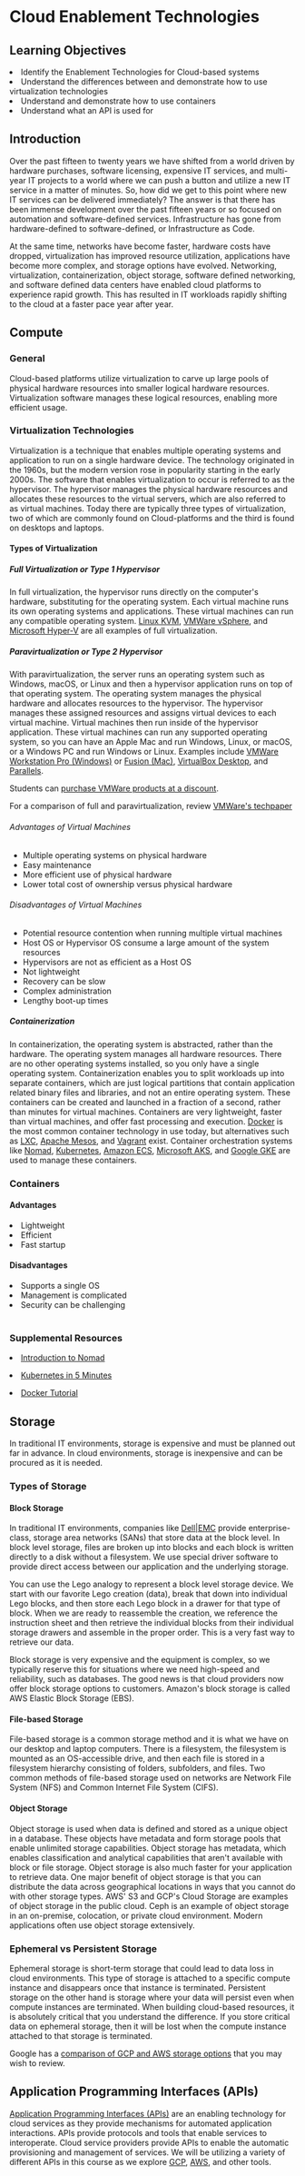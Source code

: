 # Cloud Enablement Technologies

## Learning Objectives

<li>Identify the Enablement Technologies for Cloud-based systems
<li>Understand the differences between and demonstrate how to use virtualization technologies
<li>Understand and demonstrate how to use containers
<li>Understand what an API is used for

## Introduction

Over the past fifteen to twenty years we have shifted from a world driven by hardware purchases, software licensing, expensive IT services, and multi-year IT projects to a world where we can push a button and utilize a new IT service in a matter of minutes.  So, how did we get to this point where new IT services can be delivered immediately?  The answer is that there has been immense development over the past fifteen years or so focused on automation and software-defined services.  Infrastructure has gone from hardware-defined to software-defined, or Infrastructure as Code.  <br>


At the same time, networks have become faster, hardware costs have dropped, virtualization has improved resource utilization, applications have become more complex, and storage options have evolved.  Networking, virtualization, containerization, object storage, software defined networking, and software defined data centers have enabled cloud platforms to experience rapid growth.  This has resulted in IT workloads rapidly shifting to the cloud at a faster pace year after year. <br>

## Compute

### General

Cloud-based platforms utilize virtualization to carve up large pools of physical hardware resources into smaller logical hardware resources.  Virtualization software manages these logical resources, enabling more efficient usage.  

### Virtualization Technologies

Virtualization is a technique that enables multiple operating systems and application to run on a single hardware device.  The technology originated in the 1960s, but the modern version rose in popularity starting in the early 2000s.  The software that enables virtualization to occur is referred to as the hypervisor.  The hypervisor manages the physical hardware resources and allocates these resources to the virtual servers, which are also referred to as virtual machines.  Today there are typically three types of virtualization, two of which are commonly found on Cloud-platforms and the third is found on desktops and laptops.   

#### Types of Virtualization
##### Full Virtualization or Type 1 Hypervisor
In full virtualization, the hypervisor runs directly on the computer's hardware, substituting for the operating system.  Each virtual machine runs its own operating systems and applications.  These virtual machines can run any compatible operating system.  [Linux KVM](https://www.linux-kvm.org/page/Main_Page), [VMWare vSphere](https://www.vmware.com/products/vsphere.html), and [Microsoft Hyper-V](https://www.microsoft.com/en-us/evalcenter/evaluate-hyper-v-server-2019) are all examples of full virtualization.

##### Paravirtualization or Type 2 Hypervisor

With paravirtualization, the server runs an operating system such as Windows, macOS, or Linux and then a hypervisor application runs on top of that operating system.  The operating system manages the physical hardware and allocates resources to the hypervisor.  The hypervisor manages these assigned resources and assigns virtual devices to each virtual machine.  Virtual machines then run inside of the hypervisor application.  These virtual machines can run any supported operating system, so you can have an Apple Mac and run Windows, Linux, or macOS, or a Windows PC and run Windows or Linux.  Examples include [VMWare Workstation Pro (Windows)](https://www.vmware.com/products/workstation-pro.html) or [Fusion (Mac)](https://www.vmware.com/products/fusion.html), [VirtualBox Desktop](https://www.virtualbox.org/), and [Parallels](https://www.parallels.com/).

Students can [purchase VMWare products at a discount](https://store-us.vmware.com/vmware-in-education).

For a comparison of full and paravirtualization, review [VMWare's techpaper](https://www.vmware.com/content/dam/digitalmarketing/vmware/en/pdf/techpaper/VMware_paravirtualization.pdf)<br>

###### Advantages of Virtual Machines
* Multiple operating systems on physical hardware
* Easy maintenance
* More efficient use of physical hardware
* Lower total cost of ownership versus physical hardware

###### Disadvantages of Virtual Machines
* Potential resource contention when running multiple virtual machines
* Host OS or Hypervisor OS consume a large amount of the system resources
* Hypervisors are not as efficient as a Host OS
* Not lightweight
* Recovery can be slow
* Complex administration
* Lengthy boot-up times

##### Containerization

In containerization, the operating system is abstracted, rather than the hardware.  The operating system manages all hardware resources.  There are no other operating systems installed, so you only have a single operating system.  Containerization enables you to split workloads up into separate containers, which are just logical partitions that contain application related binary files and libraries, and not an entire operating system.  These containers can be created and launched in a fraction of a second, rather than minutes for virtual machines.  Containers are very lightweight, faster than virtual machines, and offer fast processing and execution.  [Docker](https://www.docker.com/) is the most common container technology in use today, but alternatives such as [LXC](https://linuxcontainers.org/), [Apache Mesos](http://mesos.apache.org/), and [Vagrant](https://www.vagrantup.com/) exist.  Container orchestration systems like [Nomad](https://www.nomadproject.io/), [Kubernetes](https://kubernetes.io/), [Amazon ECS](https://aws.amazon.com/ecs/), [Microsoft AKS](https://azure.microsoft.com/en-us/services/kubernetes-service/), and [Google GKE](https://cloud.google.com/kubernetes-engine) are used to manage these containers.

### Containers
#### Advantages
<li>Lightweight<br>
<li>Efficient<br>
<li>Fast startup<br>

#### Disadvantages
<li>Supports a single OS
<li>Management is complicated
<li>Security can be challenging<br>

<br>

### Supplemental Resources
[<li>Introduction to Nomad](https://www.youtube.com/watch?v=s_Fm9UtL4YU)<br>

[<li>Kubernetes in 5 Minutes](https://www.youtube.com/watch?v=PH-2FfFD2PU)<br>

[<li>Docker Tutorial](https://youtu.be/h0NCZbHjIpY)


## Storage

In traditional IT environments, storage is expensive and must be planned out far in advance.  In cloud environments, storage is inexpensive and can be procured as it is needed.

### Types of Storage
#### Block Storage
In traditional IT environments, companies like [Dell|EMC](https://www.dellemc.com/en-us/glossary/san-storage.htm) provide enterprise-class, storage area networks (SANs) that store data at the block level.  In block level storage, files are broken up into blocks and each block is written directly to a disk without a filesystem.  We use special driver software to provide direct access between our application and the underlying storage.

You can use the Lego analogy to represent a block level storage device.  We start with our favorite Lego creation (data), break that down into individual Lego blocks, and then store each Lego block in a drawer for that type of block.  When we are ready to reassemble the creation, we reference the instruction sheet and then retrieve the individual blocks from their individual storage drawers and assemble in the proper order.  This is a very fast way to retrieve our data.

Block storage is very expensive and the equipment is complex, so we typically reserve this for situations where we need high-speed and reliability, such as databases.  The good news is that cloud providers now offer block storage options to customers.  Amazon's block storage is called AWS Elastic Block Storage (EBS).

#### File-based Storage

File-based storage is a common storage method and it is what we have on our desktop and laptop computers.  There is a filesystem, the filesystem is mounted as an OS-accessible drive, and then each file is stored in a filesystem hierarchy consisting of folders, subfolders, and files.  Two common methods of file-based storage used on networks are Network File System (NFS) and Common Internet File System (CIFS).  

#### Object Storage

Object storage is used when data is defined and stored as a unique object in a database.  These objects have metadata and form storage pools that enable unlimited storage capabilities.  Object storage has metadata, which enables classification and analytical capabilities that aren't available with block or file storage.  Object storage is also much faster for your application to retrieve data.  One major benefit of object storage is that you can distribute the data across geographical locations in ways that you cannot do with other storage types.  AWS' S3 and GCP's Cloud Storage are examples of object storage in the public cloud.  Ceph is an example of object storage in an on-premise, colocation, or private cloud environment.  Modern applications often use object storage extensively.


### Ephemeral vs Persistent Storage

Ephemeral storage is short-term storage that could lead to data loss in cloud environments.  This type of storage is attached to a specific compute instance and disappears once that instance is terminated. Persistent storage on the other hand is storage where your data will persist even when compute instances are terminated.  When building cloud-based resources, it is absolutely critical that you understand the difference.  If you store critical data on ephemeral storage, then it will be lost when the compute instance attached to that storage is terminated.

Google has a [comparison of GCP and AWS storage options](https://cloud.google.com/docs/compare/aws/storage) that you may wish to review.


## Application Programming Interfaces \(APIs\)

[Application Programming Interfaces \(APIs\)](https://en.wikipedia.org/wiki/Application\_programming\_interface) are an enabling technology for cloud services as they provide mechanisms for automated application interactions.  APIs provide protocols and tools that enable services to interoperate.  Cloud service providers provide APIs to enable the automatic provisioning and management of services.  We will be utilizing a variety of different APIs in this course as we explore [GCP](https://cloud.google.com/apis/docs/overview), [AWS](https://docs.aws.amazon.com), and other tools.
